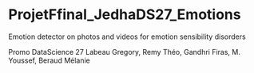 # ProjetFfinal_JedhaDS27_Emotions

Emotion detector on photos and videos for emotion sensibility disorders

Promo DataScience 27
Labeau Gregory, Remy Théo, Gandhri Firas, M. Youssef, Beraud Mélanie
